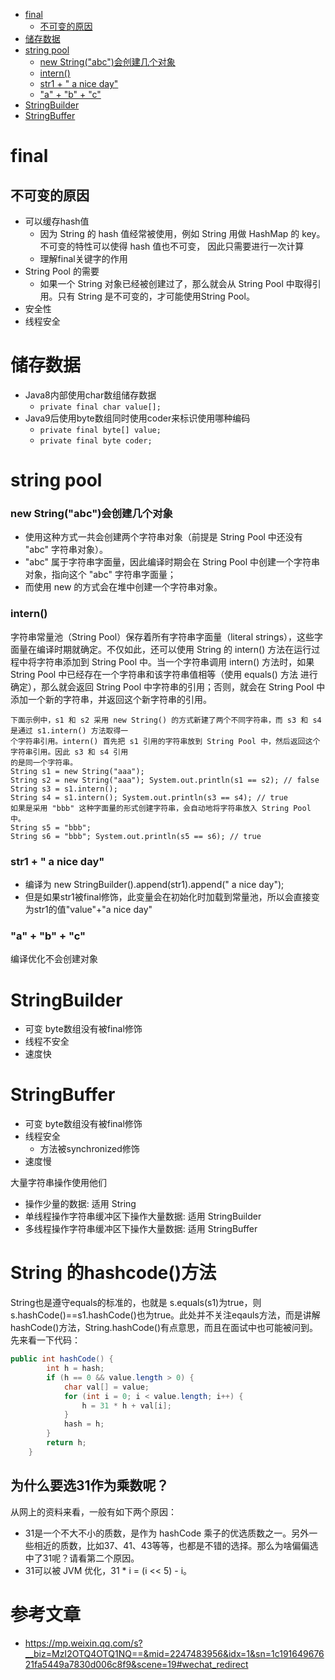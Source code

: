 
* [final](#final)
  * [不可变的原因](#不可变的原因)
* [储存数据](#储存数据)
* [string pool](#string-pool)
  * [new String("abc")会创建几个对象](#new-stringabc会创建几个对象)
  * [intern()](#intern)
  * [str1 + " a nice day"](#str1---a-nice-day)
  * ["a" + "b" + "c"](#a--b--c)
* [StringBuilder](#stringbuilder)
* [StringBuffer](#stringbuffer)

# final
## 不可变的原因
- 可以缓存hash值
  - 因为 String 的 hash 值经常被使用，例如 String 用做 HashMap 的 key。不可变的特性可以使得 hash 值也不可变， 因此只需要进行一次计算
  - 理解final关键字的作用
- String Pool 的需要
  - 如果一个 String 对象已经被创建过了，那么就会从 String Pool 中取得引用。只有 String 是不可变的，才可能使用String Pool。
- 安全性
- 线程安全
# 储存数据
- Java8内部使用char数组储存数据
  - `private final char value[];`
- Java9后使用byte数组同时使用coder来标识使用哪种编码
  - `private final byte[] value;`
  - `private final byte coder;`
# string pool
### new String("abc")会创建几个对象
- 使用这种方式一共会创建两个字符串对象（前提是 String Pool 中还没有 "abc" 字符串对象）。
- "abc" 属于字符串字面量，因此编译时期会在 String Pool 中创建一个字符串对象，指向这个 "abc" 字符串字面量；
- 而使用 new 的方式会在堆中创建一个字符串对象。
### intern()
字符串常量池（String Pool）保存着所有字符串字面量（literal strings），这些字面量在编译时期就确定。不仅如此，还可以使用 String 的 intern() 方法在运行过程中将字符串添加到 String Pool 中。当一个字符串调用 intern() 方法时，如果 String Pool 中已经存在一个字符串和该字符串值相等（使用 equals() 方法 进行确定），那么就会返回 String Pool 中字符串的引用；否则，就会在 String Pool 中添加一个新的字符串，并返回这个新字符串的引用。
```
下面示例中，s1 和 s2 采用 new String() 的方式新建了两个不同字符串，而 s3 和 s4 是通过 s1.intern() 方法取得一
个字符串引用。intern() 首先把 s1 引用的字符串放到 String Pool 中，然后返回这个字符串引用。因此 s3 和 s4 引用
的是同一个字符串。
String s1 = new String("aaa"); 
String s2 = new String("aaa"); System.out.println(s1 == s2); // false 
String s3 = s1.intern(); 
String s4 = s1.intern(); System.out.println(s3 == s4); // true
如果是采用 "bbb" 这种字面量的形式创建字符串，会自动地将字符串放入 String Pool 中。
String s5 = "bbb"; 
String s6 = "bbb"; System.out.println(s5 == s6); // true
```
### str1 + " a nice day"
- 编译为 new StringBuilder().append(str1).append(" a nice day");
- 但是如果str1被final修饰，此变量会在初始化时加载到常量池，所以会直接变为str1的值"value"+"a nice day"
### "a" + "b" + "c"
编译优化不会创建对象
# StringBuilder
- 可变 byte数组没有被final修饰
- 线程不安全
- 速度快
# StringBuffer
- 可变 byte数组没有被final修饰
- 线程安全
  - 方法被synchronized修饰
- 速度慢

大量字符串操作使用他们
  - 操作少量的数据: 适用 String
  - 单线程操作字符串缓冲区下操作大量数据: 适用 StringBuilder
  - 多线程操作字符串缓冲区下操作大量数据: 适用 StringBuffer

# String 的hashcode()方法
String也是遵守equals的标准的，也就是 s.equals(s1)为true，则s.hashCode()==s1.hashCode()也为true。此处并不关注eqauls方法，而是讲解 hashCode()方法，String.hashCode()有点意思，而且在面试中也可能被问到。先来看一下代码：
```java
public int hashCode() {
        int h = hash;
        if (h == 0 && value.length > 0) {
            char val[] = value;
            for (int i = 0; i < value.length; i++) {
                h = 31 * h + val[i];
            }
            hash = h;
        }
        return h;
    }
```
## 为什么要选31作为乘数呢？
从网上的资料来看，一般有如下两个原因：

- 31是一个不大不小的质数，是作为 hashCode 乘子的优选质数之一。另外一些相近的质数，比如37、41、43等等，也都是不错的选择。那么为啥偏偏选中了31呢？请看第二个原因。
- 31可以被 JVM 优化，31 * i = (i << 5) - i。

# 参考文章
- https://mp.weixin.qq.com/s?__biz=MzI2OTQ4OTQ1NQ==&mid=2247483956&idx=1&sn=1c19164967621fa5449a7830d006c8f9&scene=19#wechat_redirect